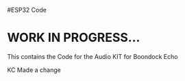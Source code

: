 #ESP32 Code
# WORK IN PROGRESS...

This contains the Code for the Audio KIT for Boondock Echo


KC Made a change
